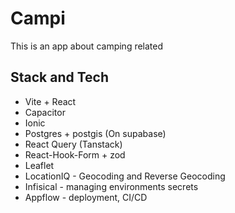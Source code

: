 # Campi

This is an app about camping related

## Stack and Tech

- Vite + React
- Capacitor
- Ionic
- Postgres + postgis (On supabase)
- React Query (Tanstack)
- React-Hook-Form + zod
- Leaflet
- LocationIQ - Geocoding and Reverse Geocoding
- Infisical - managing environments secrets
- Appflow - deployment, CI/CD
